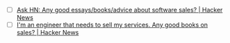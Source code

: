 - [ ]  [Ask HN: Any good essays/books/advice about software sales? | Hacker News](https://news.ycombinator.com/item?id=41693844)
- [ ] [I'm an engineer that needs to sell my services. Any good books on sales? | Hacker News](https://news.ycombinator.com/item?id=39316653)